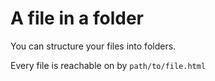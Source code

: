 # A file in a folder

You can structure your files into folders.

Every file is reachable on by `path/to/file.html`
